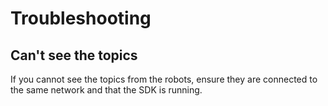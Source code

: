 # Troubleshooting

## Can't see the topics

If you cannot see the topics from the robots, ensure they are connected to the same network and that the SDK is running.
